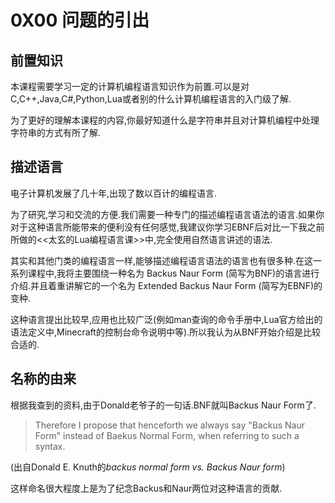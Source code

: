 # 0X00 问题的引出

## 前置知识

本课程需要学习一定的计算机编程语言知识作为前置.可以是对C,C++,Java,C#,Python,Lua或者别的什么计算机编程语言的入门级了解.

为了更好的理解本课程的内容,你最好知道什么是字符串并且对计算机编程中处理字符串的方式有所了解.

## 描述语言

电子计算机发展了几十年,出现了数以百计的编程语言.

为了研究,学习和交流的方便.我们需要一种专门的描述编程语言语法的语言.如果你对于这种语言所能带来的便利没有任何感觉,我建议你学习EBNF后对比一下我之前所做的<<太玄的Lua编程语言课>>中,完全使用自然语言讲述的语法.

其实和其他门类的编程语言一样,能够描述编程语言语法的语言也有很多种.在这一系列课程中,我将主要围绕一种名为 Backus Naur Form (简写为BNF)的语言进行介绍.并且着重讲解它的一个名为 Extended Backus Naur Form (简写为EBNF)的变种.

这种语言提出比较早,应用也比较广泛(例如man查询的命令手册中,Lua官方给出的语法定义中,Minecraft的控制台命令说明中等).所以我认为从BNF开始介绍是比较合适的.

## 名称的由来

根据我查到的资料,由于Donald老爷子的一句话.BNF就叫Backus Naur Form了.

>Therefore I propose that henceforth we always say "Backus Naur Form" instead of Baekus Normal Form, when referring to such a syntax.

(出自Donald E. Knuth的*backus normal form vs. Backus Naur form*)

这样命名很大程度上是为了纪念Backus和Naur两位对这种语言的贡献.

## 
